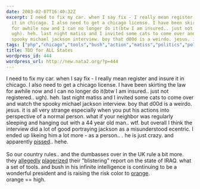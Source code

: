 ```yaml
---
date: 2003-02-07T16:40:32Z
excerpt: I need to fix my car. when I say fix - I really mean register and insure
  it in chicago. I also need to get a chicago license. I have been skirting the law
  for awhile now and I can no longer do it(btw I am insured.. just not registered..
  ugh). heh. last night matiss and I invited some cats to come over and watch the
  spooky michael jackson interview. boy that d00d is a weirdo. jesus. it is all very...
tags: ["php","chicago","tools","bush","action","matiss","politics","politic","iraq"]
title: TDD for ALL States
wordpress_id: 444
wordpress_url: http://new.nata2.org/?p=444
---
```


I need to fix my car. when I say fix - I really mean register and insure it in chicago. I also need to get a chicago license. I have been skirting the law for awhile now and I can no longer do it(btw I am insured.. just not registered.. ugh). heh. last night matiss and I invited some cats to come over and watch the spooky michael jackson interview. boy that d00d is a weirdo. jesus. it is all very strange especially when you put his actions into perspective of a normal person. what if your neighbor was regularly sleeping and hanging out with a 44 year old man.. wtf. but overall I think the interview did a lot of good portraying jackson as a misunderstood ecentric. I ended up likeing him a lot more - as a person.. . he is just crazy. and apparently <a href="http://www.mirror.co.uk/news/allnews/page.cfm?objectid=12612980&amp;method=full&amp;siteid=50143">pissed</a>.. hehe. <br/>
<br/>So our country rules.. and the dumbasses over in the UK rule a bit more. they <a href="http://www.c8.com/c8/phpBB2/viewtopic.php?t=1191&amp;highlight=">allegedly</a> <a href="http://news.bbc.co.uk/1/hi/uk_politics/2735031.stm">plagerized</a> their "blistering" report on the state of IRAQ. what a set of tools. and bush in his infinite intelligence is continuing to be a wonderful president and is raising the risk color to <a href="http://www.cnn.com/2003/US/02/07/threat.level/index.html">orange</a>.<br/> orange == high.
